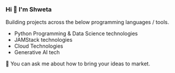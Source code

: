### Hi 👋 I'm Shweta

Building projects across the below programming languages / tools. 

- Python Programming & Data Science technologies
- JAMStack technologies
- Cloud Technologies
- Generative AI tech

💬 You can ask me about how to bring your ideas to market.


<!--
**shwetanaren/shwetanaren** is a ✨ _special_ ✨ repository because its `README.md` (this file) appears on your GitHub profile.

Here are some ideas to get you started:

- 🔭 I’m currently working to 
- 🌱 I’m currently learning ...
- 👯 I’m looking to collaborate on ...
- 🤔 I’m looking for help with ...
- 💬 Ask me about how to inform better decisions with data / design thinking
- 📫 How to reach me: ...
- 😄 Pronouns: He
- ⚡ Fun fact: 
-->
